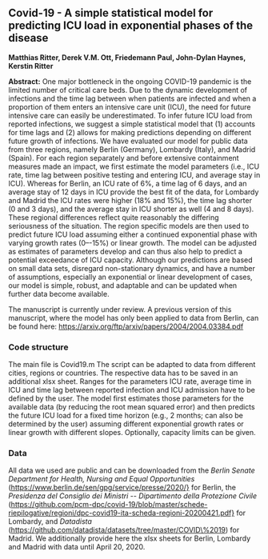 ## Covid-19 - A simple statistical model for predicting ICU load in exponential phases of the disease

**Matthias Ritter, Derek V.M. Ott, Friedemann Paul, John-Dylan Haynes, Kerstin Ritter**

**Abstract:** 
One major bottleneck in the ongoing COVID-19 pandemic is the limited number of critical care beds. Due to the dynamic development of infections and the time lag between when patients are infected and when a proportion of them enters an intensive care unit (ICU), the need for future intensive care can easily be underestimated. To infer future ICU load from reported infections, we suggest a simple statistical model that (1) accounts for time lags and (2) allows for making predictions depending on different future growth of infections. We have evaluated our model for public data from three regions, namely Berlin (Germany), Lombardy (Italy), and Madrid (Spain). For each region separately and before extensive containment measures made an impact, we first estimate the model parameters (i.e., ICU rate, time lag between positive testing and entering ICU, and average stay in ICU). Whereas for Berlin, an ICU rate of 6%, a time lag of 6 days, and an average stay of 12 days in ICU provide the best fit of the data, for Lombardy and Madrid the ICU rates were higher (18% and 15%), the time lag shorter (0 and 3 days), and the average stay in ICU shorter as well (4 and 8 days). These regional differences reflect quite reasonably the differing seriousness of the situation. The region specific models are then used to predict future ICU load assuming either a continued exponential phase with varying growth rates (0–-15%) or linear growth. The model can be adjusted as estimates of parameters develop and can thus also help to predict a potential exceedance of ICU capacity. Although our predictions are based on small data sets, disregard non-stationary dynamics, and have a number of assumptions, especially an exponential or linear development of cases, our model is simple, robust, and adaptable and can be updated when further data become available. 

The manuscript is currently under review. A previous version of this manuscript, where the model has only been applied to data from Berlin, can be found here: https://arxiv.org/ftp/arxiv/papers/2004/2004.03384.pdf


### Code structure
The main file is Covid19.m The script can be adapted to data from different cities, regions or countries. The respective data has to be saved in an additional xlsx sheet. Ranges for the parameters ICU rate, average time in ICU and time lag between reported infection and ICU admission have to be defined by the user. The model first estimates those parameters for the available data (by reducing the root mean squared error) and then predicts the future ICU load for a fixed time horizon (e.g., 2 months; can also be determined by the user) assuming different exponential growth rates or linear growth with different slopes. Optionally, capacity limits can be given. 

### Data
All data we used are public and can be downloaded from the *Berlin Senate Department for Health, Nursing and Equal Opportunities* (https://www.berlin.de/sen/gpg/service/presse/2020/} for Berlin, the *Presidenza del Consiglio dei Ministri -- Dipartimento della Protezione Civile* (https://github.com/pcm-dpc/covid-19/blob/master/schede-riepilogative/regioni/dpc-covid19-ita-scheda-regioni-20200421.pdf} for Lombardy, and *Datadista* (https://github.com/datadista/datasets/tree/master/COVID\%2019) for Madrid. We additionally provide here the xlsx sheets for Berlin, Lombardy and Madrid with data until April 20, 2020. 
